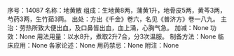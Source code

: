序号：14087
名称：地黄散
组成：生地黄8两，蒲黄1升，地骨皮5两，黄芩3两，芍药3两，生竹茹3两。
出处：方出《千金》卷六，名见《普济方》卷一八九。
主治：劳热所致大便出血，及口鼻皆出血，血上涌，心胸气急。
加减：None
功效：None
用法用量：以水8升，煮取2升7合，分3次温服。
制备方法：None
临床应用：None
各家论述：None
用药禁忌：None
附注：None
